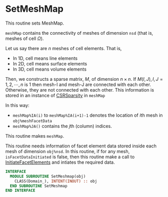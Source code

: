 # SetMeshMap

This routine sets MeshMap.

`meshMap` contains the connectivity of meshes of dimension `nsd` (that is, meshes of cell $\Omega$).

Let us say there are $n$ meshes of cell elements. That is,

- In 1D, cell means line elements
- In 2D, cell means surface elements
- In 3D, cell means volume elements

Then, we constructs a sparse matrix, $M$, of dimension $n \times n$. If $M(I,J), I,J=1,2,\cdots,n$ is 1 then mesh-I and mesh-J are connected with each other. Otherwise, they are not connected with each other. This information is stored in an instance of [CSRSparsity](../CSRSparsity/CSRSparsity_.md) in `meshMap`

In this way:

- `meshMap%IA(i)` to `meshMap%IA(i+1)-1` denotes the location of $i$th mesh in `obj%meshFacetData`
- `meshMap%JA()` contains the $j$th (column) indices.

This routine makes `meshMap`.

This routine needs information of facet element data stored inside each mesh of dimension `obj%nsd`. In this routine, if for any mesh, `isFacetDataInitiated` is false, then this routine make a call to [InitiateFacetElements](../Mesh/InitiateFacetElements.md) and intiates the required data.

```fortran
INTERFACE
  MODULE SUBROUTINE SetMeshmap(obj)
    CLASS(Domain_), INTENT(INOUT) :: obj
  END SUBROUTINE SetMeshmap
END INTERFACE
```
